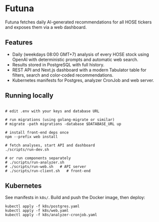 # Futuna

Futuna fetches daily AI-generated recommendations for all HOSE tickers and exposes them via a web dashboard.

## Features
* Daily (weekdays 08:00 GMT+7) analysis of every HOSE stock using OpenAI with deterministic prompts and automatic web search.
* Results stored in PostgreSQL with full history.
* REST API and Next.js dashboard with a modern Tabulator table for filters, search and color‑coded recommendations.
* Kubernetes manifests for Postgres, analyzer CronJob and web server.

## Running locally
```

# edit .env with your keys and database URL

# run migrations (using golang-migrate or similar)
# migrate -path migrations -database $DATABASE_URL up

# install front-end deps once
npm --prefix web install

# fetch analyses, start API and dashboard
./scripts/run-dev.sh

# or run components separately
# ./scripts/run-analyzer.sh
# ./scripts/run-web.sh   # API server
# ./scripts/run-client.sh   # front-end
```

## Kubernetes
See manifests in `k8s/`. Build and push the Docker image, then deploy:
```
kubectl apply -f k8s/postgres.yaml
kubectl apply -f k8s/web.yaml
kubectl apply -f k8s/analyzer-cronjob.yaml
```
